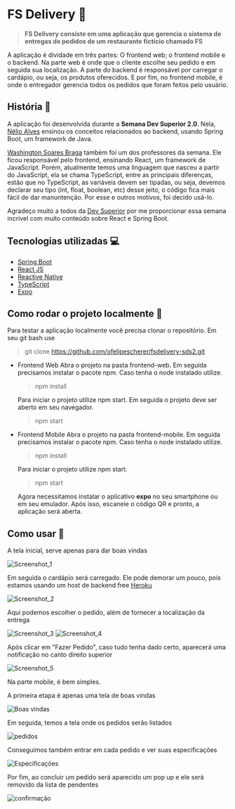 # FS Delivery :truck:
> **FS Delivery consiste em uma aplicação que gerencia o sistema de entregas de pedidos de um restaurante fictício chamado FS**

A aplicação é dividade em três partes: O frontend web; o frontend mobile e o backend. Na parte web é onde que o cliente escolhe seu pedido e em seguida sua localização. A parte do backend é responsável por carregar o cardápio, ou seja, os produtos oferecidos. E por fim, no frontend mobile, é onde o entregador gerencia todos os pedidos que foram feitos pelo usuário. 

## História :blue_book:
A aplicação foi desenvolvida durante a **Semana Dev Superior 2.0**. Nela, [Nélio Alves](https://www.linkedin.com/in/nelio-alves) ensinou os conceitos relacionados ao backend, usando Spring Boot, um framework de Java. 

[Washington Soares Braga](https://www.linkedin.com/in/washington-soares-braga) também foi um dos professores da semana. Ele ficou responsável pelo frontend, ensinando React, um framework de JavaScript. Porém, atualmente temos uma linguagem que nasceu a partir do JavaScript, ela se chama TypeScript, entre as principais diferenças, estão que no TypeScript, as variáveis devem ser tipadas, ou seja, devemos declarar seu tipo (int, float, boolean, etc) desse jeito, o código fica mais fácil de dar manuntenção. Por esse e outros motivos, foi decido usá-lo.

Agradeço muito a todos da [Dev Superior](https://youtube.com/devsuperior) por me proporcionar essa semana incrível com muito conteúdo sobre React e Spring Boot.

## Tecnologias utilizadas :computer:
- [Spring Boot](https://spring.io/projects/spring-boot)
- [React JS](https://reactjs.org) 
- [Reactive Native](https://reactnative.dev)
- [TypeScript](https://www.typescriptlang.org)
- [Expo](https://expo.io)

## Como rodar o projeto localmente :open_file_folder:
Para testar a aplicação localmente você precisa clonar o repositório. Em seu git bash use
>git clone https://github.com/ofelipescherer/fsdelivery-sds2.git  
- Frontend Web
 Abra o projeto na pasta frontend-web. Em seguida precisamos instalar o pacote npm. Caso tenha o node instalado utilize.
    >npm install  

    Para iniciar o projeto utilize npm start. Em seguida o projeto deve ser aberto em seu navegador.
    
    >npm start

- Frontend Mobile
 Abra o projeto na pasta frontend-mobile. Em seguida precisamos instalar o pacote npm. Caso tenha o node instalado utilize.
    >npm install  

    Para iniciar o projeto utilize npm start.
    
    >npm start
    
    Agora necessitamos instalar o aplicativo **expo** no seu smartphone ou em seu emulador. Após isso, escaneie o código QR e pronto, a aplicação será aberta.

## Como usar :raising_hand:
A tela inicial, serve apenas para dar boas vindas

![Screenshot_1](https://user-images.githubusercontent.com/62115215/110243621-f37f4600-7f39-11eb-8099-105402b47d5a.png)

Em seguida o cardápio será carregado. Ele pode demorar um pouco, pois estamos usando um host de backend free [Heroku](https://www.heroku.com)

![Screenshot_2](https://user-images.githubusercontent.com/62115215/110243714-4953ee00-7f3a-11eb-99a2-b27830a560ec.png)

Aqui podemos escolher o pedido, além de fornecer a localização da entrega

![Screenshot_3](https://user-images.githubusercontent.com/62115215/110243771-8f10b680-7f3a-11eb-8d89-46cb39a62143.png)
![Screenshot_4](https://user-images.githubusercontent.com/62115215/110243769-8ddf8980-7f3a-11eb-82ce-1544742513dc.png)

Após clicar em "Fazer Pedido", caso tudo tenha dado certo, aparecerá uma notificação no canto direito superior

![Screenshot_5](https://user-images.githubusercontent.com/62115215/110243840-e0b94100-7f3a-11eb-963a-accbe8f18072.png)

Na parte mobile, é bem simples.

A primeira etapa é apenas uma tela de boas vindas

![Boas vindas](https://user-images.githubusercontent.com/62115215/110244092-eebb9180-7f3b-11eb-840a-8ad6ada1c5ef.jpeg)

Em seguida, temos a tela onde os pedidos serão listados

![pedidos](https://user-images.githubusercontent.com/62115215/110244095-ef542800-7f3b-11eb-9598-433d36216a38.jpeg)

Conseguimos também entrar em cada pedido e ver suas especificações

![Especificações](https://user-images.githubusercontent.com/62115215/110244094-eebb9180-7f3b-11eb-9f06-7e1c2a558d92.jpeg)

Por fim, ao concluir um pedido será aparecido um pop up e ele será removido da lista de pendentes

![confirmação](https://user-images.githubusercontent.com/62115215/110244091-ee22fb00-7f3b-11eb-976e-d8d36db50d89.jpeg)
